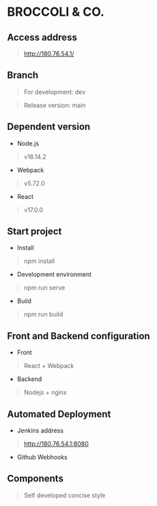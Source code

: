 # BROCCOLI & CO.

## Access address
> http://180.76.54.1/
 
## Branch
> For development: dev

> Release version: main

## Dependent version
- Node.js
>v16.14.2
- Webpack
>v5.72.0
- React
>v17.0.0

## Start project
- Install
> npm install
- Development environment
> npm run serve
- Build
> npm run build

## Front and Backend configuration
- Front
> React + Webpack
  
- Backend
> Nodejs + nginx

## Automated Deployment
- Jenkins address
> http://180.76.54.1:8080
- Github Webhooks

## Components
> Self developed concise style


